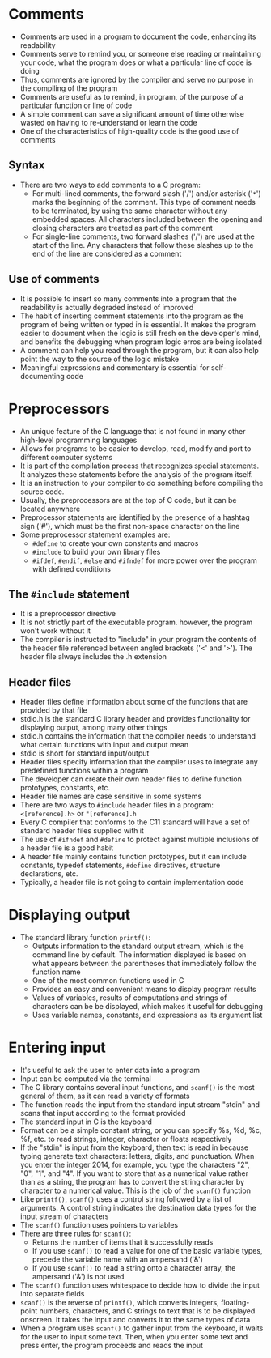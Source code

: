 # Comments
- Comments are used in a program to document the code, enhancing its readability
- Comments serve to remind you, or someone else reading or maintaining your code, what the program does or what a particular line of code is doing
- Thus, comments are ignored by the compiler and serve no purpose in the compiling of the program
- Comments are useful as to remind, in program, of the purpose of a particular function or line of code
- A simple comment can save a significant amount of time otherwise wasted on having to re-understand or learn the code
- One of the characteristics of high-quality code is the good use of comments
## Syntax
- There are two ways to add comments to a C program:
	- For multi-lined comments, the forward slash ('/') and/or asterisk ('`*`')  marks the beginning of the comment. This type of comment needs to be terminated, by using the same character without any embedded spaces. All characters included between the opening and closing characters are treated as part of the comment
	- For single-line comments, two forward slashes ('/') are used at the start of the line. Any characters that follow these slashes up to the end of the line are considered as a comment
## Use of comments
- It is possible to insert so many comments into a program that the readability is actually degraded instead of improved
- The habit of inserting comment statements into the program as the program of being written or typed in is essential. It makes the program easier to document when the logic is still fresh on the developer's mind, and benefits the debugging when program logic erros are being isolated
- A comment can help you read through the program, but it can also help point the way to the source of the logic mistake
- Meaningful expressions and commentary is essential for self-documenting code
# Preprocessors
- An unique feature of the C language that is not found in many other high-level programming languages
- Allows for programs to be easier to develop, read, modify and port to different computer systems
- It is part of the compilation process that recognizes special statements. It analyzes these statements before the analysis of the program itself.
- It is an instruction to your compiler to do something before compiling the source code.
- Usually, the preprocessors are at the top of C code, but it can be located anywhere
- Preprocessor statements are identified by the presence of a hashtag sign ('#'), which must be the first non-space character on the line
- Some preprocessor statement examples are:
	- `#define` to create your own constants and macros
	- `#include` to build your own library files
	- `#ifdef`, `#endif`, `#else` and `#ifndef` for more power over the program with defined conditions
## The `#include` statement
- It is a preprocessor directive
- It is not strictly part of the executable program. however, the program won't work without it
- The compiler is instructed to "include" in your program the contents of the header file referenced between angled brackets ('<' and '>'). The header file always includes the .h extension
## Header files
- Header files define information about some of the functions that are provided by that file
- stdio.h is the standard C library header and provides functionality for displaying output, among many other things
- stdio.h contains the information that the compiler needs to understand what certain functions with input and output mean
- stdio is short for standard input/output
- Header files specify information that the compiler uses to integrate any predefined functions within a program
- The developer can create their own header files to define function prototypes, constants, etc.
- Header file names are case sensitive in some systems
- There are two ways to `#include` header files in a program: `<[reference].h>` or `"[reference].h`
- Every C compiler that conforms to the C11 standard will have a set of standard header files supplied with it
- The use of `#ifndef` and `#define` to protect against multiple inclusions of a header file is a good habit
- A header file mainly contains function prototypes, but it can include constants, typedef statements,  `#define` directives, structure declarations, etc.
- Typically, a header file is not going to contain implementation code
# Displaying output
- The standard library function `printf()`: 
	- Outputs information to the standard output stream, which is the command line by default. The information displayed is based on what appears between the parentheses that immediately follow the function name
	- One of the most common functions used in C
	- Provides an easy and convenient means to display program results
	- Values of variables, results of computations and strings of characters can be be displayed, which makes it useful for debugging
	- Uses variable names, constants, and expressions as its argument list
# Entering input
- It's useful to ask the user to enter data into a program
- Input can be computed via the terminal
- The C library contains several input functions, and `scanf()` is the most general of them, as it can read a variety of formats
- The function reads the input from the standard input stream "stdin" and scans that input according to the format provided
- The standard input in C is the keyboard
- Format can be a simple constant string, or you can specify %s, %d, %c, %f, etc. to read strings, integer, character or floats respectively
- If the "stdin" is input from the keyboard, then text is read in because typing generate text characters: letters, digits, and punctuation. When you enter the integer 2014, for example, you type the characters "2", "0", "1", and "4". If you want to store that as a numerical value rather than as a string, the program has to convert the string character by character to a numerical value. This is the job of the `scanf()` function
- Like `printf()`, `scanf()` uses a control string followed by a list of arguments. A control string indicates the destination data types for the input stream of characters
- The `scanf()` function uses pointers to variables
- There are three rules for `scanf()`:
	- Returns the number of items that it successfully reads
	- If you use `scanf()` to read a value for one of the basic variable types, precede the variable name with an ampersand ('&')
	- If you use `scanf()` to read a string onto a character array,  the ampersand ('&') is not used
- The `scanf()` function uses whitespace to decide how to divide the input into separate fields
- `scanf()` is the reverse of `printf()`, which converts integers, floating-point numbers, characters, and C strings to text that is to be displayed onscreen. It takes the input and converts it to the same types of data
- When a program uses `scanf()` to gather input from the keyboard, it waits for the user to input some text. Then, when you enter some text and press enter, the program proceeds and reads the input
